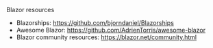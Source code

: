 Blazor resources

* Blazorships: https://github.com/bjorndaniel/Blazorships
* Awesome Blazor: https://github.com/AdrienTorris/awesome-blazor
* Blazor community resources: https://blazor.net/community.html